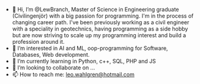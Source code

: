 - 👋 Hi, I’m @LewBranch, Master of Science in Engineering graduate (Civilingenjör) with a big passion for programming. I'm in the process of changing career path. I've been previously working as a civil engineer with a speciality in geotechnics, having programming as a side hobby but are now striving to scale up my programming interest and build a profession around it.
- 👀 I’m interested in AI and ML, oop-programming for Software, Databases, Web development. 
- 🌱 I’m currently learning in Python, c++, SQL, PHP and JS
- 💞️ I’m looking to collaborate on ...
- 📫 How to reach me: leo.wahlgren@hotmail.com

<!---
LewBranch/LewBranch is a ✨ special ✨ repository because its `README.md` (this file) appears on your GitHub profile.
You can click the Preview link to take a look at your changes.
--->
